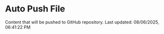 # Auto Push File

Content that will be pushed to GitHub repository.
Last updated: 08/06/2025, 06:41:22 PM